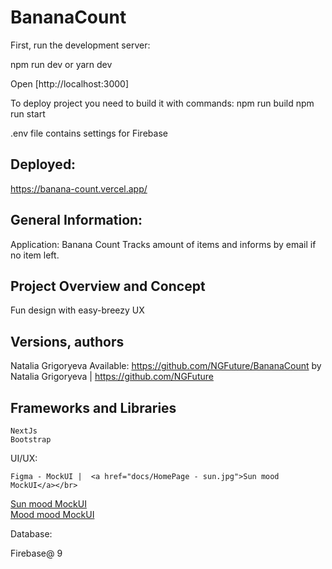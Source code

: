# BananaCount

First, run the development server:

npm run dev
or
yarn dev

Open [http://localhost:3000]


To deploy project you need to build it with commands:
npm run build
npm run start

.env file contains settings for Firebase

## Deployed:
https://banana-count.vercel.app/

## General Information:

Application: Banana Count
Tracks amount of items and informs by email if no item left.

## Project Overview and Concept
Fun design with easy-breezy UX

## Versions, authors
Natalia Grigoryeva
Available: https://github.com/NGFuture/BananaCount
by Natalia Grigoryeva | https://github.com/NGFuture


 ## Frameworks and Libraries

    NextJs
    Bootstrap
    
   UI/UX:

    Figma - MockUI |  <a href="docs/HomePage - sun.jpg">Sun mood MockUI</a></br>
   <a href="docs/HomePage - sun.jpg">Sun mood MockUI</a></br>
   <a href="docs/HomePage - moon.jpg">Mood mood MockUI</a>


 Database:
 
   Firebase@ 9


